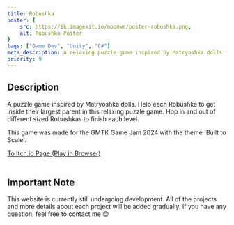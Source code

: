```yaml
---
title: Robushka
poster: {
    src: https://ik.imagekit.io/moonwr/poster-robushka.png,
    alt: Robushka Poster
}
tags: ["Game Dev", "Unity", "C#"]
meta_description: A relaxing puzzle game inspired by Matryoshka dolls for GMTK Game Jam 2024.
priority: 9
---
```


## Description
A puzzle game inspired by Matryoshka dolls. Help each Robushka to get inside their largest parent in this relaxing puzzle game. Hop in and out of different sized Robushkas to finish each level. 

This game was made for the GMTK Game Jam 2024 with the theme 'Built to Scale'.

<a href="https://noart278.itch.io/robushka" target="_blank" rel="noopener noreferrer">To Itch.io Page (Play in Browser)</a><br><br>

## Important Note
This website is currently still undergoing development. All of the projects and more details about each project will be added gradually. If you have any question, feel free to contact me 😊